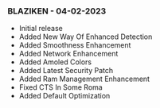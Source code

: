 ### BLAZIKEN - 04-02-2023
* Initial release
* Added New Way Of Enhanced Detection
* Added Smoothness Enhancement
* Added Network Enhancement 
* Added Amoled Colors
* Added Latest Security Patch
* Added Ram Management Enhancement
* Fixed CTS In Some Roma
* Added Default Optimization